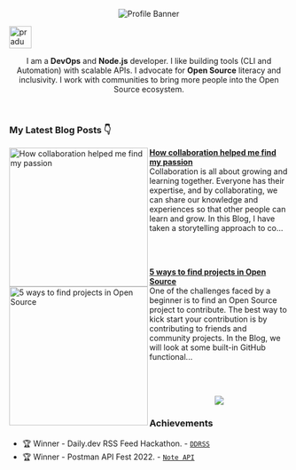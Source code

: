 <p align="center"><img alt="Profile Banner" src="https://user-images.githubusercontent.com/51878265/205508670-e28ff604-6c94-4435-ad29-140638333ead.png"></p>

<p align="left"> <a href="https://twitter.com/intent/follow?screen_name=pradumna_saraf" target="blank"><img src="https://user-images.githubusercontent.com/51878265/218950290-9b102f87-274b-4921-bf25-a73a6b6ac084.png" height="40" alt="pradumna_saraf"/></a></p>


<div align="center">
  
I am a **DevOps** and **Node.js** developer. I like building tools (CLI and Automation) with scalable APIs. I advocate for **Open Source** literacy and inclusivity. I work with communities to bring more people into the Open Source ecosystem.

<br>  
  
</div>

### My Latest Blog Posts 👇
<!-- HASHNODE_BLOG:START -->
<p align="left">
<a href="https://blog.pradumnasaraf.dev/how-collaboration-helped-me-find-my-passion" title="How collaboration helped me find my passion"><img src="https://cdn.hashnode.com/res/hashnode/image/upload/v1671024284920/Ak-mF6Kjh.png" alt="How collaboration helped me find my passion" width="250px" align="left" /></a>
<a href="https://blog.pradumnasaraf.dev/how-collaboration-helped-me-find-my-passion" title="How collaboration helped me find my passion"><strong>How collaboration helped me find my passion</strong></a>
<br/> Collaboration is all about growing and learning together. Everyone has their expertise, and by collaborating, we can share our knowledge and experiences so that other people can learn and grow. In this Blog, I have taken a storytelling approach to co... </p> <br/> <br/>
<p align="left">
<a href="https://blog.pradumnasaraf.dev/5-ways-to-find-projects-in-open-source" title="5 ways to find projects in Open Source"><img src="https://cdn.hashnode.com/res/hashnode/image/upload/v1671169959137/TjOgNp2-P.png" alt="5 ways to find projects in Open Source" width="250px" align="left" /></a>
<a href="https://blog.pradumnasaraf.dev/5-ways-to-find-projects-in-open-source" title="5 ways to find projects in Open Source"><strong>5 ways to find projects in Open Source</strong></a>
<br/> One of the challenges faced by a beginner is to find an Open Source project to contribute. The best way to kick start your contribution is by contributing to friends and community projects.
In the Blog, we will look at some built-in GitHub functional... </p> <br/> <br/>
<!-- HASHNODE_BLOG:END -->

<p align="center"><a href="https://blog.pradumnasaraf.dev"><img src="https://user-images.githubusercontent.com/51878265/210104338-3ffcc1b8-c966-405b-8958-7ece2e122723.png"></a></p>


### Achievements

- 🏆 Winner - Daily.dev RSS Feed Hackathon. - [`DDRSS`](https://github.com/Pradumnasaraf/DDRSS)           
- 🏆 Winner - Postman API Fest 2022. - [`Note API`](https://github.com/Pradumnasaraf/Postman-API-Fest-22)      
